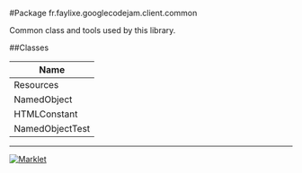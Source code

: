 #Package fr.faylixe.googlecodejam.client.common


<p>Common class and tools used by this library.</p>

##Classes

| Name |
| --- |
| Resources |
| NamedObject |
| HTMLConstant |
| NamedObjectTest |

---
[![Marklet](https://img.shields.io/badge/Generated%20by-Marklet-green.svg)](https://github.com/Faylixe/marklet)